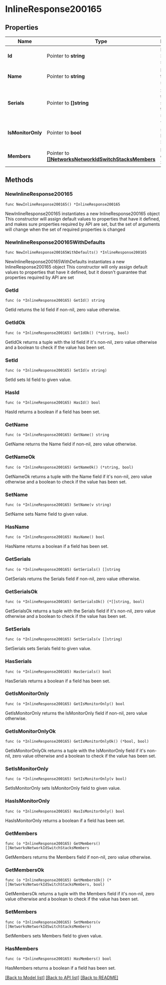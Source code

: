 # InlineResponse200165

## Properties

Name | Type | Description | Notes
------------ | ------------- | ------------- | -------------
**Id** | Pointer to **string** | ID of the Switch stack | [optional] 
**Name** | Pointer to **string** | Name of the Switch stack | [optional] 
**Serials** | Pointer to **[]string** | Serials of the switches in the switch stack | [optional] 
**IsMonitorOnly** | Pointer to **bool** | Tells if stack is Monitored Stack. | [optional] 
**Members** | Pointer to [**[]NetworksNetworkIdSwitchStacksMembers**](NetworksNetworkIdSwitchStacksMembers.md) | Members of the Stack | [optional] 

## Methods

### NewInlineResponse200165

`func NewInlineResponse200165() *InlineResponse200165`

NewInlineResponse200165 instantiates a new InlineResponse200165 object
This constructor will assign default values to properties that have it defined,
and makes sure properties required by API are set, but the set of arguments
will change when the set of required properties is changed

### NewInlineResponse200165WithDefaults

`func NewInlineResponse200165WithDefaults() *InlineResponse200165`

NewInlineResponse200165WithDefaults instantiates a new InlineResponse200165 object
This constructor will only assign default values to properties that have it defined,
but it doesn't guarantee that properties required by API are set

### GetId

`func (o *InlineResponse200165) GetId() string`

GetId returns the Id field if non-nil, zero value otherwise.

### GetIdOk

`func (o *InlineResponse200165) GetIdOk() (*string, bool)`

GetIdOk returns a tuple with the Id field if it's non-nil, zero value otherwise
and a boolean to check if the value has been set.

### SetId

`func (o *InlineResponse200165) SetId(v string)`

SetId sets Id field to given value.

### HasId

`func (o *InlineResponse200165) HasId() bool`

HasId returns a boolean if a field has been set.

### GetName

`func (o *InlineResponse200165) GetName() string`

GetName returns the Name field if non-nil, zero value otherwise.

### GetNameOk

`func (o *InlineResponse200165) GetNameOk() (*string, bool)`

GetNameOk returns a tuple with the Name field if it's non-nil, zero value otherwise
and a boolean to check if the value has been set.

### SetName

`func (o *InlineResponse200165) SetName(v string)`

SetName sets Name field to given value.

### HasName

`func (o *InlineResponse200165) HasName() bool`

HasName returns a boolean if a field has been set.

### GetSerials

`func (o *InlineResponse200165) GetSerials() []string`

GetSerials returns the Serials field if non-nil, zero value otherwise.

### GetSerialsOk

`func (o *InlineResponse200165) GetSerialsOk() (*[]string, bool)`

GetSerialsOk returns a tuple with the Serials field if it's non-nil, zero value otherwise
and a boolean to check if the value has been set.

### SetSerials

`func (o *InlineResponse200165) SetSerials(v []string)`

SetSerials sets Serials field to given value.

### HasSerials

`func (o *InlineResponse200165) HasSerials() bool`

HasSerials returns a boolean if a field has been set.

### GetIsMonitorOnly

`func (o *InlineResponse200165) GetIsMonitorOnly() bool`

GetIsMonitorOnly returns the IsMonitorOnly field if non-nil, zero value otherwise.

### GetIsMonitorOnlyOk

`func (o *InlineResponse200165) GetIsMonitorOnlyOk() (*bool, bool)`

GetIsMonitorOnlyOk returns a tuple with the IsMonitorOnly field if it's non-nil, zero value otherwise
and a boolean to check if the value has been set.

### SetIsMonitorOnly

`func (o *InlineResponse200165) SetIsMonitorOnly(v bool)`

SetIsMonitorOnly sets IsMonitorOnly field to given value.

### HasIsMonitorOnly

`func (o *InlineResponse200165) HasIsMonitorOnly() bool`

HasIsMonitorOnly returns a boolean if a field has been set.

### GetMembers

`func (o *InlineResponse200165) GetMembers() []NetworksNetworkIdSwitchStacksMembers`

GetMembers returns the Members field if non-nil, zero value otherwise.

### GetMembersOk

`func (o *InlineResponse200165) GetMembersOk() (*[]NetworksNetworkIdSwitchStacksMembers, bool)`

GetMembersOk returns a tuple with the Members field if it's non-nil, zero value otherwise
and a boolean to check if the value has been set.

### SetMembers

`func (o *InlineResponse200165) SetMembers(v []NetworksNetworkIdSwitchStacksMembers)`

SetMembers sets Members field to given value.

### HasMembers

`func (o *InlineResponse200165) HasMembers() bool`

HasMembers returns a boolean if a field has been set.


[[Back to Model list]](../README.md#documentation-for-models) [[Back to API list]](../README.md#documentation-for-api-endpoints) [[Back to README]](../README.md)


